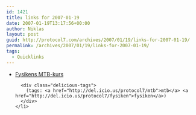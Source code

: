 ```yaml
---
id: 1421
title: links for 2007-01-19
date: 2007-01-19T13:17:56+00:00
author: Niklas
layout: post
guid: http://protocol7.com/archives/2007/01/19/links-for-2007-01-19/
permalink: /archives/2007/01/19/links-for-2007-01-19/
tags:
  - Quicklinks
---
```

<div class='microid-c8b60d7a243e0cdcb205cfbcc2e8b3a3a6583f51'>
  <ul class="delicious">
    <li>
      <div class="delicious-link">
        <a href="http://hem.bredband.net/b301045/Inledning.html">Fysikens MTB-kurs</a>
      </div>
      
      <div class="delicious-tags">
        (tags: <a href="http://del.icio.us/protocol7/mtb">mtb</a> <a href="http://del.icio.us/protocol7/fysiken">fysiken</a>)
      </div>
    </li>
  </ul>
</div>